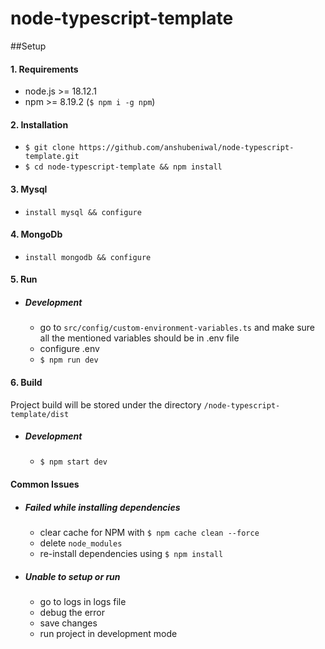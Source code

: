 # node-typescript-template

##Setup

#### 1. Requirements

- node.js >= 18.12.1
- npm >= 8.19.2 (`$ npm i -g npm`)

#### 2. Installation

- `$ git clone https://github.com/anshubeniwal/node-typescript-template.git`
- `$ cd node-typescript-template && npm install`

#### 3. Mysql

- `install mysql && configure`

#### 4. MongoDb

- `install mongodb && configure`

#### 5. Run

- ##### Development
  - go to `src/config/custom-environment-variables.ts` and make sure all the mentioned variables should be in .env file
  - configure .env
  - `$ npm run dev`

#### 6. Build

Project build will be stored under the directory `/node-typescript-template/dist`

- ##### Development
  - `$ npm start dev`

#### Common Issues

- ##### Failed while installing dependencies

  - clear cache for NPM with `$ npm cache clean --force`
  - delete `node_modules`
  - re-install dependencies using `$ npm install`

- ##### Unable to setup or run
  - go to logs in logs file
  - debug the error
  - save changes
  - run project in development mode

